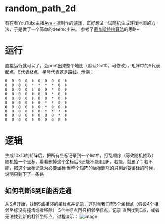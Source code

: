 # random_path_2d
有在看YouTube主播[Ava - 凛](https://www.youtube.com/@AvaLab)制作的[游戏](https://youtu.be/JRL-hyeU7P0)，正好想试一试随机生成游戏地图的方法，于是做了一个简单的deemo出来。
参考了[戴克斯特拉算法](https://en.wikipedia.org/wiki/Dijkstra%27s_algorithm)的思路~

# 运行
直接运行就可以了，会print出来整个地图（默认10x10，可修改），矩阵中的S代表起点，E代表终点，星号代表这是路线。示例：
```
0  0  0  0  0  0  0  0  0  0
0  0  0  0  *  *  *  *  0  0
0  0  0  0  S  0  0  *  0  0
0  0  0  0  0  0  0  *  0  0
0  0  0  0  0  0  0  *  0  0
0  0  0  0  0  0  *  *  0  0
0  0  0  0  0  0  *  0  0  0
0  0  0  0  0  0  *  *  *  0
0  0  0  0  0  0  0  0  *  0
0  0  0  0  0  0  0  0  E  0
```

# 逻辑
生成10x10的矩阵后，把所有坐标记录到一个list中，打乱顺序（等效随机抽取）
随机抽一个坐标，看看删掉这个坐标后S还能不能走到E，若能，就删了；若不能，把这个坐标记录为必要坐标
当整个矩阵的坐标删除的只剩必要坐标的时候，说明只剩下了一条路

## 如何判断S到E能否走通
从S点开始，找到S点相邻的坐标点并记录，这时候我们有5个坐标点（假设4个相邻坐标没有撞墙或者移除）
5个坐标点再召相邻坐标点，记录
直到找到E点，或者无法找到新的相邻坐标点。过程演示：
![image](https://en.wikipedia.org/wiki/Dijkstra%27s_algorithm#/media/File:Dijkstras_progress_animation.gif)
